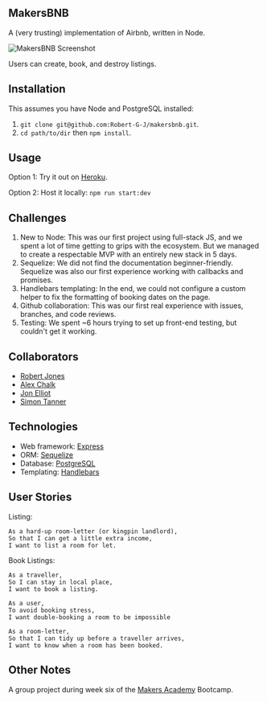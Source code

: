 MakersBNB
-----------

A (very trusting) implementation of Airbnb, written in Node.

![MakersBNB Screenshot](media/screenshot.png)

Users can create, book, and destroy listings.

## Installation

This assumes you have Node and PostgreSQL installed:

1. `git clone git@github.com:Robert-G-J/makersbnb.git`.
2. `cd path/to/dir` then `npm install`.

## Usage

Option 1: Try it out on [Heroku](http://ripoffbnb.herokuapp.com/listings).

Option 2: Host it locally: `npm run start:dev`

## Challenges

1. New to Node: This was our first project using full-stack JS, and we spent a lot of time getting to grips with the ecosystem. But we managed to create a respectable MVP with an entirely new stack in 5 days.
2. Sequelize: We did not find the documentation beginner-friendly. Sequelize was also our first experience working with callbacks and promises.
3. Handlebars templating: In the end, we could not configure a custom helper to fix the formatting of booking dates on the page.
4. Github collaboration: This was our first real experience with issues, branches, and code reviews.
5. Testing: We spent ~6 hours trying to set up front-end testing, but couldn't get it working.

## Collaborators

* [Robert Jones](https://github.com/Robert-G-J)
* [Alex Chalk](https://github.com/adc17)
* [Jon Elliot](https://github.com/jonathanelliot)
* [Simon Tanner](https://github.com/SimonTanner)

## Technologies

* Web framework: [Express](http://expressjs.com/)
* ORM: [Sequelize](https://github.com/sequelize/sequelize)
* Database: [PostgreSQL](https://www.postgresql.org/)
* Templating: [Handlebars](http://handlebarsjs.com/expressions.html)

User Stories
------------
Listing:
```
As a hard-up room-letter (or kingpin landlord),
So that I can get a little extra income,
I want to list a room for let.
```
Book Listings:
```
As a traveller,
So I can stay in local place,
I want to book a listing.

As a user,
To avoid booking stress,
I want double-booking a room to be impossible

As a room-letter,
So that I can tidy up before a traveller arrives,
I want to know when a room has been booked.
```

## Other Notes

A group project during week six of the [Makers Academy](http://www.makersacademy.com) Bootcamp.